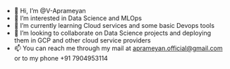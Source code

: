 - 👋 Hi, I’m @V-Aprameyan
- 👀 I’m interested in Data Science and MLOps
- 🌱 I’m currently learning Cloud services and some basic Devops tools
- 💞️ I’m looking to collaborate on Data Science projects and deploying them in GCP and other cloud service providers 
- 📫 You can reach me through my mail at aprameyan.official@gmail.com or to my phone +91 7904953114

<!---
V-Aprameyan/V-Aprameyan is a ✨ special ✨ repository because its `README.md` (this file) appears on your GitHub profile.
You can click the Preview link to take a look at your changes.
--->
